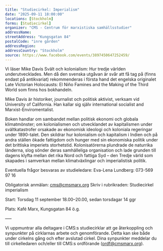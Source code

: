 ```yaml
---
title: "Studiecirkel: Imperialism"
date: "2025-09-11 18:00:00"
locations: [Stockholm]
forms: [Studiecirkel]
organizer: "CMS - Centrum för marxistiska samhällsstudier"
addressName: 
streetAddress: "Kungsgatan 84"
postalCode: "inre gården"
addressRegion:
addressCountry: "Stockholm"
source: https://www.facebook.com/events/3897450647252459/
---
```

Vi läser Mike Davis Svält och kolonialism: Hur tredje världen underutvecklades. Men då den svenska utgåvan är svår att få tag på (finns endast på antikvariat) rekommenderas i första hand det engelska originalet Late Victorian Holocausts: El Niño Famines and the Making of the Third World som finns hos bokhandeln.

Mike Davis är historiker, journalist och politisk aktivist, verksam vid University of California. Han kallar sig själv international socialist and Marxist-Enviromentalist. 

Boken handlar om sambandet mellan politisk ekonomi och globala klimatmönster; om kolonialismen och utvecklandet av kapitalismen under svältkatastrofer orsakade av ekonomisk ideologi och koloniala regeringar under 1890-talet. Den skildrar hur kolonialism och kapitalism i Indien och på andra ställen ökade fattigdom och hunger med sin ekonomiska politik under det brittiska imperiets storhetstid. Kolonisatörerna plundrade de naturrika länderna, slog sönder deras samhälleliga organisation och lade grunden till dagens klyfta mellan det rika Nord och fattiga Syd – den Tredje värld som skapades i samverkan mellan klimatväxlingar och imperialistisk politik.

Eventuella frågor besvaras av studieledare: Eva-Lena Lundberg: 073-569 97 16 

Obligatorisk anmälan: cms@cmsmarx.org  Skriv i rubrikraden: Studiecirkel imperialism

Start: Torsdag 11 september 18.00–20.00, sedan torsdagar 14 ggr 
                                                                                              
Plats: Kafé Marx, Kungsgatan 84 ö.g. 

–––

Vi uppmuntrar alla deltagare i CMS:s studiecirklar att ge återkoppling och synpunkter på cirklarnas arbete och genomförande. Detta kan ske både under cirkelns gång och efter avslutad cirkel. Dina synpunkter meddelar du till cirkelledaren och/eller till CMS:s ordförande (ordf@cmsmarx.org).
